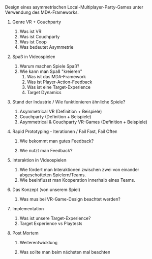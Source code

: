 Design eines asymmetrischen Local-Multiplayer-Party-Games unter Verwendung des MDA-Frameworks.

1. Genre VR + Couchparty
   
   1. Was ist VR
   2. Was ist Couchparty
   3. Was ist Coop
   4. Was bedeutet Asymmetrie

2. Spaß in Videospielen
   
   1. Warum machen Spiele Spaß?
   2. Wie kann man Spaß "kreieren"
      1. Was ist das MDA-Framework
      2. Was ist Player-Action-Feedback
      3. Was ist eine Target-Experience
      4. Target Dynamics

3. Stand der Industrie / Wie funktionieren ähnliche Spiele?
   
   1. Asymmetrical VR (Definition + Beispiele)
   2. Couchparty (Definition + Beispiele)
   3. Asymmetrical & Couchparty VR-Games (Definition + Beispiele)

4. Rapid Prototyping - Iterationen / Fail Fast, Fail Often
   
   1. Wie bekommt man gutes Feedback?
   
   2. Wie nutzt man Feedback?

5. Interaktion in Videospielen
   
   1. Wie fördert man Interaktionen zwischen zwei von einander abgeschotteten Spielern/Teams.
   2. Wie beeinflusst man Kooperation innerhalb eines Teams.

6. Das Konzept (von unserem Spiel)
   
   1. Was mus bei VR-Game-Design beachtet werden?

7. Implementation
   
   1. Was ist unsere Target-Experience?
   2. Target Experience vs Playtests

8. Post Mortem
   
   1. Weiterentwicklung
   
   2. Was sollte man beim nächsten mal beachten
